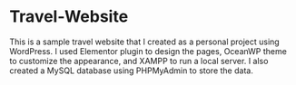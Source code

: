 # Travel-Website
This is a sample travel website that I created as a personal project using WordPress. I used Elementor plugin to design the pages, OceanWP theme to customize the appearance, and XAMPP to run a local server. I also created a MySQL database using PHPMyAdmin to store the data. 
